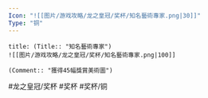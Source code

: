 ```yaml
---
Icon: "![[图片/游戏攻略/龙之皇冠/奖杯/知名藝術專家.png|30]]"
Type: "铜"
---
```

```ad-common-bronze-trophy
title: (Title:: "知名藝術專家")
![[图片/游戏攻略/龙之皇冠/奖杯/知名藝術專家.png|100]]

(Comment:: "獲得45幅獎賞美術圖")
```

#龙之皇冠/奖杯 #奖杯 #奖杯/铜
